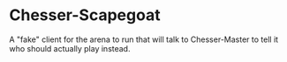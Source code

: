 # Chesser-Scapegoat
A "fake" client for the arena to run that will talk to Chesser-Master to tell it who should actually play instead.
